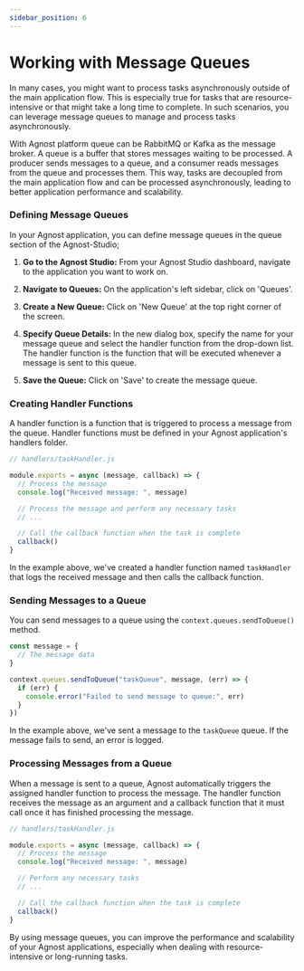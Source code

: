 ```yaml
---
sidebar_position: 6
---
```


# Working with Message Queues

In many cases, you might want to process tasks asynchronously outside of the
main application flow. This is especially true for tasks that are
resource-intensive or that might take a long time to complete. In such
scenarios, you can leverage message queues to manage and process tasks
asynchronously.

With Agnost platform queue can be RabbitMQ or Kafka as the message broker. A
queue is a buffer that stores messages waiting to be processed. A producer sends
messages to a queue, and a consumer reads messages from the queue and processes
them. This way, tasks are decoupled from the main application flow and can be
processed asynchronously, leading to better application performance and
scalability.

### Defining Message Queues

In your Agnost application, you can define message queues in the queue section
of the Agnost-Studio;

1. **Go to the Agnost Studio:** From your Agnost Studio dashboard, navigate to
   the application you want to work on.

2. **Navigate to Queues:** On the application's left sidebar, click on 'Queues'.

3. **Create a New Queue:** Click on 'New Queue' at the top right corner of the
   screen.

4. **Specify Queue Details:** In the new dialog box, specify the name for your
   message queue and select the handler function from the drop-down list. The
   handler function is the function that will be executed whenever a message is
   sent to this queue.

5. **Save the Queue:** Click on 'Save' to create the message queue.

### Creating Handler Functions

A handler function is a function that is triggered to process a message from the
queue. Handler functions must be defined in your Agnost application's handlers
folder.

```javascript
// handlers/taskHandler.js

module.exports = async (message, callback) => {
  // Process the message
  console.log("Received message: ", message)

  // Process the message and perform any necessary tasks
  // ...

  // Call the callback function when the task is complete
  callback()
}
```

In the example above, we've created a handler function named `taskHandler` that
logs the received message and then calls the callback function.

### Sending Messages to a Queue

You can send messages to a queue using the `context.queues.sendToQueue()`
method.

```javascript
const message = {
  // The message data
}

context.queues.sendToQueue("taskQueue", message, (err) => {
  if (err) {
    console.error("Failed to send message to queue:", err)
  }
})
```

In the example above, we've sent a message to the `taskQueue` queue. If the
message fails to send, an error is logged.

### Processing Messages from a Queue

When a message is sent to a queue, Agnost automatically triggers the assigned
handler function to process the message. The handler function receives the
message as an argument and a callback function that it must call once it has
finished processing the message.

```javascript
// handlers/taskHandler.js

module.exports = async (message, callback) => {
  // Process the message
  console.log("Received message: ", message)

  // Perform any necessary tasks
  // ...

  // Call the callback function when the task is complete
  callback()
}
```

By using message queues, you can improve the performance and scalability of your
Agnost applications, especially when dealing with resource-intensive or
long-running tasks.
